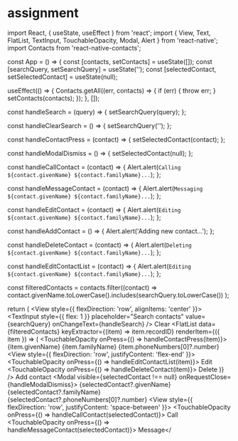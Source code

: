 # assignment
import React, { useState, useEffect } from 'react';
import { View, Text, FlatList, TextInput, TouchableOpacity, Modal, Alert } from 'react-native';
import Contacts from 'react-native-contacts';

const App = () => {
  const [contacts, setContacts] = useState([]);
  const [searchQuery, setSearchQuery] = useState('');
  const [selectedContact, setSelectedContact] = useState(null);

  useEffect(() => {
    Contacts.getAll((err, contacts) => {
      if (err) {
        throw err;
      }
      setContacts(contacts);
    });
  }, []);

  const handleSearch = (query) => {
    setSearchQuery(query);
  };

  const handleClearSearch = () => {
    setSearchQuery('');
  };

  const handleContactPress = (contact) => {
    setSelectedContact(contact);
  };

  const handleModalDismiss = () => {
    setSelectedContact(null);
  };

  const handleCallContact = (contact) => {
    Alert.alert(`Calling ${contact.givenName} ${contact.familyName}...`);
  };

  const handleMessageContact = (contact) => {
    Alert.alert(`Messaging ${contact.givenName} ${contact.familyName}...`);
  };

  const handleEditContact = (contact) => {
    Alert.alert(`Editing ${contact.givenName} ${contact.familyName}...`);
  };

  const handleAddContact = () => {
    Alert.alert('Adding new contact...');
  };

  const handleDeleteContact = (contact) => {
    Alert.alert(`Deleting ${contact.givenName} ${contact.familyName}...`);
  };

  const handleEditContactList = (contact) => {
    Alert.alert(`Editing ${contact.givenName} ${contact.familyName}...`);
  };

  const filteredContacts = contacts.filter((contact) =>
    contact.givenName.toLowerCase().includes(searchQuery.toLowerCase())
  );

  return (
    <View>
      <View style={{ flexDirection: 'row', alignItems: 'center' }}>
        <TextInput
          style={{ flex: 1 }}
          placeholder="Search contacts"
          value={searchQuery}
          onChangeText={handleSearch}
        />
        <TouchableOpacity onPress={handleClearSearch}>
          <Text>Clear</Text>
        </TouchableOpacity>
      </View>
      <FlatList
        data={filteredContacts}
        keyExtractor={(item) => item.recordID}
        renderItem={({ item }) => (
          <TouchableOpacity onPress={() => handleContactPress(item)}>
            <Text>{item.givenName} {item.familyName}</Text>
            <Text>{item.phoneNumbers[0]?.number}</Text>
            <View style={{ flexDirection: 'row', justifyContent: 'flex-end' }}>
              <TouchableOpacity onPress={() => handleEditContactList(item)}>
                <Text>Edit</Text>
              </TouchableOpacity>
              <TouchableOpacity onPress={() => handleDeleteContact(item)}>
                <Text>Delete</Text>
              </TouchableOpacity>
            </View>
          </TouchableOpacity>
        )}
      />
      <TouchableOpacity onPress={handleAddContact}>
        <Text>Add contact</Text>
      </TouchableOpacity>
      <Modal visible={selectedContact !== null} onRequestClose={handleModalDismiss}>
        <View>
          <Text>{selectedContact?.givenName} {selectedContact?.familyName}</Text>
          <Text>{selectedContact?.phoneNumbers[0]?.number}</Text>
          <View style={{ flexDirection: 'row', justifyContent: 'space-between' }}>
            <TouchableOpacity onPress={() => handleCallContact(selectedContact)}>
              <Text>Call</Text>
            </TouchableOpacity>
            <TouchableOpacity onPress={() => handleMessageContact(selectedContact)}>
              <Text>Message</
